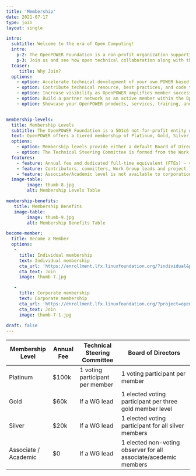 ```yaml
---
title: 'Membership'
date: 2021-07-17
type: join
layout: single

intro: 
  subtitle: Welcome to the era of Open Computing!
  intro:
    p-2: The OpenPOWER Foundation is a non-profit organization supporting the free and open RISC instruction set architecture and extensions. We enable open community collaboration, technology advancements in the OpenPOWER ecosystem, and visibility of OpenPOWER successes.
    p-3: Join us and see how open technical collaboration along with the support of many OpenPOWER programs can help drive your business forward.
  teaser:
     title: Why Join?
  options:
    - option: Accelerate technical development of your own POWER based products
    - option: Contribute technical resource, best practices, and code to help guide and influence OpenPOWER deliverables
    - option: Increase visibility as OpenPOWER amplifies member success across the industry
    - option: Build a partner network as an active member within the OpenPOWER community
    - option: Showcase your OpenPOWER products, services, training, and resources on OpenPOWER Ready


membership-levels:
  title: Membership Levels
  subtitle: The OpenPOWER Foundation is a 501c6 not-for-profit entity with a Board of Directors and a Technical Steering Committee.
  text: OpenPOWER offers a tiered membership of Platinum, Gold, Silver, and Associate/Academic memberships
  options:  
    - option: Membership levels provide either a default Board of Director position (Platinum) or an opportunity to be elected to the Board (Gold, Silver, and Associate/Academic members). The Bylaws detail additional governance by the Board including maximum seats, terms, etc.
    - option: The Technical Steering Committee is formed from the Work Group Leads from the core projects and one representative designated by each Platinum member.
  features:
    - feature: Annual fee and dedicated full-time equivalent (FTEs) – verification of committed number of FTEs on honor system
    - feature: Contributors, committers, Work Group leads and project leads influence Technical Steering Committee
    - feature: Associate/Academic level is not available to corporations
  image-table: 
        image: thumb-8.jpg
        alt: Membership Levels Table

membership-benefits:
   title: Membership Benefits 
   image-table: 
        image: thumb-9.jpg
        alt: Membership Benefits Table

become-member:
  title: Become a Member
  options: 
   - 
     title: Individual membership
     text: Individual membership
     cta_url: 'https://enrollment.lfx.linuxfoundation.org/?individual&project=openpowerfoundation'
     cta_text: Join
     image: thumb-7.jpg

   - 
     title: Corporate membership
     text: Corporate membership
     cta_url: 'https://enrollment.lfx.linuxfoundation.org/?project=openpowerfoundation'
     cta_text: Join
     image: thumb-7-1.jpg
 
draft: false
---
```



| Membership Level     | Annual Fee | Technical Steering Committee    | Board of Directors                                               |
|----------------------|------------|---------------------------------|------------------------------------------------------------------|
| Platinum             | $100k      | 1 voting participant per member | 1 voting participant per member                                  |
| Gold                 | $60k       | If a WG lead                    | 1 elected voting participant per three gold member level         |
| Silver               | $20k       | If a WG lead                    | 1 elected voting participant for all silver members              |
| Associate / Academic | $0         | If a WG lead                    | 1 elected non-voting observer for all associate/acedemic members |

